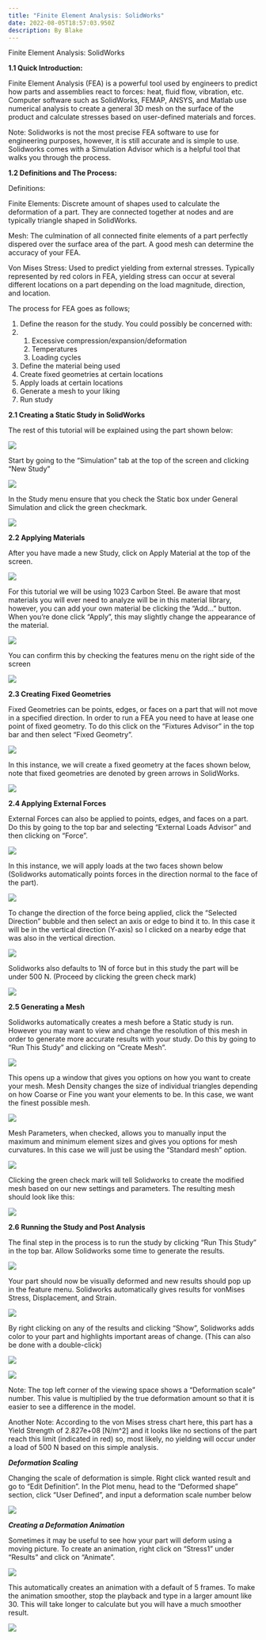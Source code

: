 ```yaml
---
title: "Finite Element Analysis: SolidWorks"
date: 2022-08-05T18:57:03.950Z
description: By Blake
---
```

<!--StartFragment-->

Finite Element Analysis: SolidWorks



<!--EndFragment-->

 **1.1 Quick Introduction:**

Finite Element Analysis (FEA) is a powerful tool used by engineers to predict how parts and assemblies react to forces: heat, fluid flow, vibration, etc. Computer software such as SolidWorks, FEMAP, ANSYS, and Matlab use numerical analysis to create a general 3D mesh on the surface of the product and calculate stresses based on user-defined materials and forces. 

Note: Solidworks is not the most precise FEA software to use for engineering purposes, however, it is still accurate and is simple to use. Solidworks comes with a Simulation Advisor which is a helpful tool that walks you through the process. 

**1.2 Definitions and The Process:**

Definitions:

Finite Elements: Discrete amount of shapes used to calculate the deformation of a part. They are connected together at nodes and are typically triangle shaped in SolidWorks.

Mesh: The culmination of all connected finite elements of a part perfectly dispered over the surface area of the part. A good mesh can determine the accuracy of your FEA. 

Von Mises Stress: Used to predict yielding from external stresses. Typically represented by red colors in FEA, yielding stress can occur at several different locations on a part depending on the load magnitude, direction, and location. 

The process for FEA goes as follows;

1. Define the reason for the study. You could possibly be concerned with:
2. 1. Excessive compression/expansion/deformation
   2. Temperatures
   3. Loading cycles
3. Define the material being used
4. Create fixed geometries at certain locations
5. Apply loads at certain locations
6. Generate a mesh to your liking
7. Run study

**2.1 Creating a Static Study in SolidWorks**

The rest of this tutorial will be explained using the part shown below:

![](https://lh6.googleusercontent.com/qIp3qPAM-bYSduQQk0_ZK86y-MgtTpGFWt5G0zjlrIkXMIfHmZNgu7m2VhPb58lb5hkBXEiWKnFpqmzqkCUjWSoAJhBw0dP5lGPshnun4_XoVSWkPpRHhO4TJx1ebkyy8xOefw7H8QMAInfeCXhQx-I)

Start by going to the “Simulation” tab at the top of the screen and clicking “New Study”

![](https://lh4.googleusercontent.com/0GN2qjuOj4lCGATTZM61Ewnuwd_quA5pj2x67gmUV4YvbYklVjuzKo6aZli58wmbJfwCwvBL-S-kI1ga1EEMeBfHY-lI9hRDrb481sutOgCYUCwQ74bitMpUKrDpPw-nURULDJyY7CNzqfj-vWr0cEk)

In the Study menu ensure that you check the Static box under General Simulation and click the green checkmark. 

![](https://lh3.googleusercontent.com/b9Y2Xu9aA7dk9gWkKjMaiX_nutemr8ddq2X2068OClq-dFGdNLzBb9VMb4To8l5EimVI9CKQzu_90_ummgCapXs5lmwrRLRfmjEFIPxACc0Us1QswW7X_CJCfQZS0ggiwnnfFv-LQS76tSU31Lgt-fI)

**2.2 Applying Materials**

After you have made a new Study, click on Apply Material at the top of the screen. 

![](https://lh4.googleusercontent.com/zSi6U9aRwSlvVJFQMw7iM2uQNonMtzAJraayegJddAAil3_uXPkcx3TjP89H3pXCu_ZskB89CQ1U6WJTHhwvYCDWXY6wMauu53W9wYE_h8GQ6txMt6e_1CYO2TDGAFPFEgM9dIzqRwk6z_oPrc18j9k)

For this tutorial we will be using 1023 Carbon Steel. Be aware that most materials you will ever need to analyze will be in this material library, however, you can add your own material be clicking the “Add…” button. When you’re done click “Apply”, this may slightly change the appearance of the material. 

![](https://lh3.googleusercontent.com/C0ATIT9UEox8L_k3RD7ApQWVRff7Fl5Oe-T8z2fkVV9NRFSN89unKHkO1UTVeflGaOQbDUe9irVtKdii08MUgpSBDEFi7rY2MjnzMvgwIPDyjk6HcefPwiuWmUVRjQEVtTZ2_scP7G2px9RvFjSC5pU)

You can confirm this by checking the features menu on the right side of the screen

![](https://lh5.googleusercontent.com/DpwCWn2FNG0MVBT-8huKp3IAOX6bYQsgWSUSeb6eqlOqBZqH1NbtIJfZZOP9ffNUQmIyUM8R_UqioZwTcBywrK4LN03F71DAdgW8XUIyFdMK_Ia3x_3G0ThRONKF-Y1BCfCTxKvWmqrtjVIYRHvTNVg)

**2.3 Creating Fixed Geometries**

Fixed Geometries can be points, edges, or faces on a part that will not move in a specified direction. In order to run a FEA you need to have at lease one point of fixed geometry. To do this click on the “Fixtures Advisor” in the top bar and then select “Fixed Geometry”. 

![](https://lh6.googleusercontent.com/UiMdun5HsStAosRO-Myf50-WQN5Ysf5cd_PR1IlKwiba-Ppxlh-7M5yjh2cqh6bNU6_zTDMaq8ZOdDM3s1FsUf08QElh6Vy2rk-kaZyhTYCPntUBsME9OPuUAexN5gLrUFD4rYorISIy3MTngTFtbAQ)

In this instance, we will create a fixed geometry at the faces shown below, note that fixed geometries are denoted by green arrows in SolidWorks.

![](https://lh3.googleusercontent.com/r6TE91nUQPdtL5P35ZgTIIkOWwpFDEN2fuZK77DTocSUuEBs2zD5GBG3ies8DWoZoN12r6ziCV1WFY-tVhpvN_ltsHxWWtFmuRWsN1aow3elWim7cxYmE9iblQgCvEcJJXP1E2xOzW2hdd3XJEo92qQ)

**2.4 Applying External Forces**

External Forces can also be applied to points, edges, and faces on a part. Do this by going to the top bar and selecting “External Loads Advisor” and then clicking on “Force”.

![](https://lh4.googleusercontent.com/O8z0z9sXhJM18DoQT0Moxi9t1m3ss-cVazRIl6w1-baUtV4zDOYtnQ4SMaCKqVz7X4mYWV0YQwHBPj7VYLse2Ri8E16TyD4U4WVN52xKOVxgSMKB6eHuoL_wXT3ci-dHzRcoJ2eCaJuMXOIjoR61Ylo)

In this instance, we will apply loads at the two faces shown below (Solidworks automatically points forces in the direction normal to the face of the part).

![](https://lh3.googleusercontent.com/pLrFkERSKYXU9hVDvcSDz0LbkH1qkjxFvHQ6MeZF4AnXWIJcixFcAzkTDnTe-gEl9lJ6dmVMA1hZ1RkKBIelIQGn5OJ5KI-n-0AjWeH2h_0_6sEtTTA1UN_B8-431UlLQQoJ6UCb7mKfCQLJc6CreBc)

To change the direction of the force being applied, click the “Selected Direction” bubble and then select an axis or edge to bind it to. In this case it will be in the vertical direction (Y-axis) so I clicked on a nearby edge that was also in the vertical direction. 

![](https://lh6.googleusercontent.com/7S2QQY4lqrjnWeBPHLPNDR7ObN7WKYrWcDmS8CLHxe9SMT1q-dv-p1DON5vfah7LB34HVYyhTVH_BelWBXDlJLtGqWR09bTJbeEYXPHVoQrJp_ysELAkGQNVY3tDTxzfP7-SIT3GkbhpZCRzvwYRT8M)

Solidworks also defaults to 1N of force but in this study the part will be under 500 N. (Proceed by clicking the green check mark)

![](https://lh3.googleusercontent.com/zmB4Ya9mXiv30A24qThA_pt1hmnshSyi4U6KxUYsBDdKwhWpwe4E_XnbDu-geLFngaCSXl0i4-wBJ21FESYGrtZuJFzX6qUKeB0qeH_C4fsaQVRKu_qZ72cByeKGRZzqWc7p4G2iFjIVJF3SIRvteaM)

**2.5 Generating a Mesh**

Solidworks automatically creates a mesh before a Static study is run. However you may want to view and change the resolution of this mesh in order to generate more accurate results with your study. Do this by going to “Run This Study” and clicking on “Create Mesh”.

![](https://lh5.googleusercontent.com/1mbNBZUH7KrWIUawh4AbTgBLUefG7hnnLzEgGjSPqTt2876aSM-3d7T6L3rM_-m7eR-0Gxn3a8dc-kjDAbVnnpPkM3DH-NPSiUMqo-67WL5syBXcxJZqiuFC2GZ4LfKCe9q5goAmN_d7YsWCFagC9LU)

This opens up a window that gives you options on how you want to create your mesh. Mesh Density changes the size of individual triangles depending on how Coarse or Fine you want your elements to be. In this case, we want the finest possible mesh. 

![](https://lh3.googleusercontent.com/AaGNYJ5CuF2145DxM5MBsQ02lYAzTczljyOVaUsrGkHyVQh2LhGB0CnWU_qD4uvSmsNVIyHHidugoRJ_gEmRib5DS2ctdKVMLBy057WzmHvexTlhh26yqnwGQi3eQTKdebMvfAV-h9p0pQjl2qTlRew)

Mesh Parameters, when checked, allows you to manually input the maximum and minimum element sizes and gives you options for mesh curvatures. In this case we will just be using the “Standard mesh” option. 

![](https://lh5.googleusercontent.com/nFJM9Q7yhPFmesxRsEdjgTx4sLeXXz7EulEl-ZaFspmQW6KFR790_aWh3Kt1-Fa1AGIYc1bMZ_7Bf_QFOqWoQJlK-bcpscrEcRquA7BjOzaNlJcQ3qgMXNWsDOWsfl69jfLVFMETeCaGLXRGbjJeIAk)

Clicking the green check mark will tell Solidworks to create the modified mesh based on our new settings and parameters. The resulting mesh should look like this:

![](https://lh5.googleusercontent.com/AfkBjc2yr08lVYJXeoOuCwPGEsxuM4e1MS39VL2tdKBYO51CyeklfdXUYUSAhZYNIeGNKIbJ3USI8guW9ho6SGKKa2PpOScJyQzcRUbdcNkE86nSjPz0wtVC6chi8IN-pcqsJSLf5idIgR5pY7iXsy4)

**2.6 Running the Study and Post Analysis**

The final step in the process is to run the study by clicking “Run This Study” in the top bar. Allow Solidworks some time to generate the results. 

![](https://lh4.googleusercontent.com/7-GFRYYAf6S_MHABo2P5hweI2NFu3MjAfjNgr_6LTv5rPVL6GGXDnAzsHbo5Lwm1H8kTpBmKzECImv7g9StC7gtsFiUg7IQ7eSuu7Sa7MRQZd_X7ZgH9kbwPNXPbMZSQs02qGyZEbCPc3xq3eNAfMRA)

Your part should now be visually deformed and new results should pop up in the feature menu. Solidworks automatically gives results for vonMises Stress, Displacement, and Strain. 

![](https://lh3.googleusercontent.com/kAGFoE-xjdSJVY-aOATpq9q37TEkXPn8xa2FJZmUY8GxQ1Fax-5OG62HzojBiJxFWTrMpw5msg1kWFti0YtNBuN5Omol6H8VZCU0cb_iuzn23sh0Xl9Bgq5YJ7xaFFWBJrSqq7LlZJVZPEAHK3_lfZc)

By right clicking on any of the results and clicking “Show”, Solidworks adds color to your part and highlights important areas of change. (This can also be done with a double-click)

![](https://lh6.googleusercontent.com/TifAUrk4MRu0ZWLHB-DedEsHLlTok6hXXs8myOMTK3dbw3N3l6MxZsZvZdCWfXhAoMBXSOvim8y9CYeCySRUE5x70mQ9NllFhTOhR-njza2PN5O9qbOB6OP93_msHq13x0on56PLC2F2X7D-ONv-qX4)

![](https://lh4.googleusercontent.com/vREj1Agx17s0Iz5o3BwGGTMuPaRyf6__XCTvs0xthXqS_pMeVfbPkdw9z_wLyq2GTN8B7ApZS-vA9OoROe5MHhX_RXtrTg33sgNagaL2ShP9LFmZjmJa9dAbpYoG0CnOZVI_5N9Ut_CaBIlH4XWRcE0)

Note: The top left corner of the viewing space shows a “Deformation scale” number. This value is multiplied by the true deformation amount so that it is easier to see a difference in the model. 

Another Note: According to the von Mises stress chart here, this part has a Yield Strength of 2.827e+08 \[N/m^2] and it looks like no sections of the part reach this limit (indicated in red) so, most likely, no yielding will occur under a load of 500 N based on this simple analysis.

***Deformation Scaling***

Changing the scale of deformation is simple. Right click wanted result and go to “Edit Definition”. In the Plot menu, head to the “Deformed shape” section, click “User Defined”, and input a deformation scale number below

![](https://lh5.googleusercontent.com/gvTytrKZdlE5ABJawtvgHR-sydHg8R1YvP1OIMhZErI34r1BxVkmbdry-clsg3eqabPilSvMKvLoTtezIPBAxaXiCLaFjaJum_d-Stf8dfWxuYlTzl_biABVZGp15lcOHuRwnAWUwSppiJI5U2SbiDw)

***Creating a Deformation Animation***

Sometimes it may be useful to see how your part will deform using a moving picture. To create an animation, right click on “Stress1” under “Results” and click on “Animate”.

![](https://lh6.googleusercontent.com/IpmolSCgX2XLcFmPBiQIxVbqBAt_AcQyUyq7cP6kFkAG2CtI-A0AIomcKMPl4mx3dYMts9tBqsy3CAK8_4M4Wt5KoyenLi94HmEZCu2KyV6rEYimiVFvBd0mxQ81SRHLByl_hL6y7JMctuHWqF5ux_E)

This automatically creates an animation with a default of 5 frames. To make the animation smoother, stop the playback and type in a larger amount like 30. This will take longer to calculate but you will have a much smoother result.

![](https://lh5.googleusercontent.com/VWKmDvMJDf8_36UlC1J6jZfSo7bQN_3qu21IlBKva88zg-NLwUSfqCvVPBURrV-v1juO6i_bClrwpudCIg7cVfwcflt5yiAQrPAvaB0OzGm0pIrT6YTpGCH26cPHVLLrFbSVxI8HYOjM8lYlF4dI28I)

<!--EndFragment-->